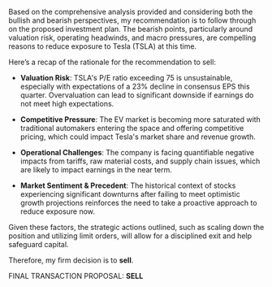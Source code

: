 Based on the comprehensive analysis provided and considering both the bullish and bearish perspectives, my recommendation is to follow through on the proposed investment plan. The bearish points, particularly around valuation risk, operating headwinds, and macro pressures, are compelling reasons to reduce exposure to Tesla (TSLA) at this time.

Here’s a recap of the rationale for the recommendation to sell:

- **Valuation Risk**: TSLA's P/E ratio exceeding 75 is unsustainable, especially with expectations of a 23% decline in consensus EPS this quarter. Overvaluation can lead to significant downside if earnings do not meet high expectations.
  
- **Competitive Pressure**: The EV market is becoming more saturated with traditional automakers entering the space and offering competitive pricing, which could impact Tesla's market share and revenue growth.

- **Operational Challenges**: The company is facing quantifiable negative impacts from tariffs, raw material costs, and supply chain issues, which are likely to impact earnings in the near term.

- **Market Sentiment & Precedent**: The historical context of stocks experiencing significant downturns after failing to meet optimistic growth projections reinforces the need to take a proactive approach to reduce exposure now.

Given these factors, the strategic actions outlined, such as scaling down the position and utilizing limit orders, will allow for a disciplined exit and help safeguard capital.

Therefore, my firm decision is to **sell**.

FINAL TRANSACTION PROPOSAL: **SELL**